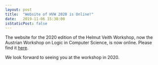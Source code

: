 ```yaml
---
layout: post
title:  "Website of HVW 2020 is Online!"
date:   2019-11-06 15:38:00
isStaticPost: false
---
```


The website for the 2020 edition of the Helmut Veith Workshop, now the Austrian
Workshop on Logic in Computer Science, is now online. Please find it
[here](https://hvwm.github.io/hvw2020/).

We look forward to seeing you at the workshop in 2020.
